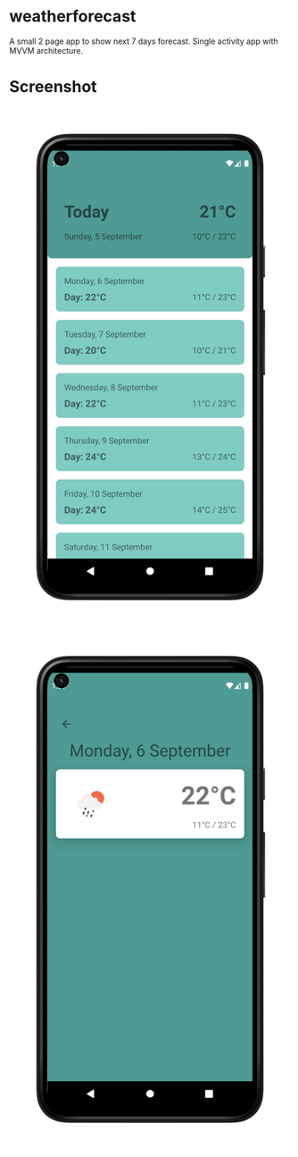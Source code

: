 # weatherforecast
A small 2 page app to show next 7 days forecast. Single activity app with MVVM architecture.

# Screenshot
![Alt text](/Screenshot_1630796982_google-pixel5-justblack-portrait.png?raw=true "Optional Title")
![Alt text](/Screenshot_1630796989_google-pixel5-justblack-portrait.png?raw=true "Optional Title")

